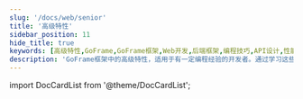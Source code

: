 ```yaml
---
slug: '/docs/web/senior'
title: '高级特性'
sidebar_position: 11
hide_title: true
keywords: [高级特性,GoFrame,GoFrame框架,Web开发,后端框架,编程技巧,API设计,性能优化,模块化,代码复用]
description: 'GoFrame框架中的高级特性，适用于有一定编程经验的开发者。通过学习这些特性，您将掌握更灵活的API设计技巧，提高代码的性能和可维护性，实现模块化和代码复用的最佳实践。'
---
```


import DocCardList from '@theme/DocCardList';

<DocCardList />
